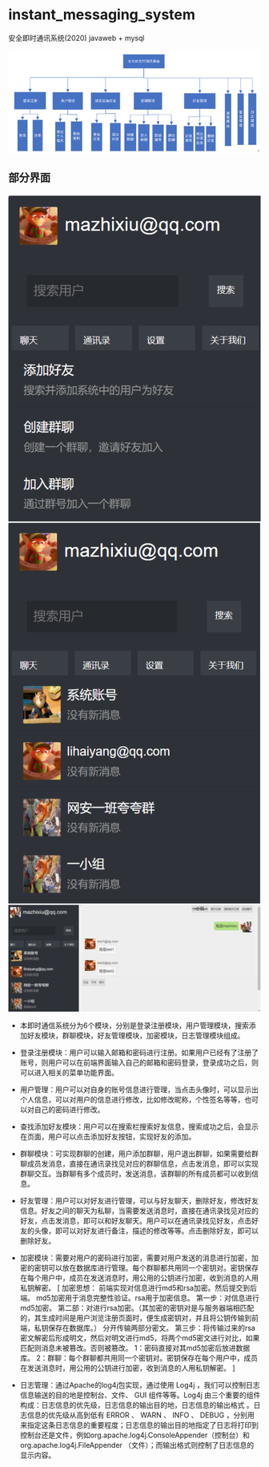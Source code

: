 # instant_messaging_system
安全即时通讯系统(2020)   javaweb + mysql


![Image text](https://github.com/jisooma/instant_messaging_system/blob/main/images/functions.png)

## 部分界面
![Image text](https://github.com/jisooma/instant_messaging_system/blob/main/images/images.png)
![Image text](https://github.com/jisooma/instant_messaging_system/blob/main/images/images2.png)
![Image text](https://github.com/jisooma/instant_messaging_system/blob/main/images/images3.png)

-  本即时通信系统分为6个模块，分别是登录注册模块，用户管理模块，搜索添加好友模块，群聊模块，好友管理模块，加密模块，日志管理模块组成。

-  登录注册模块：用户可以输入邮箱和密码进行注册。如果用户已经有了注册了账号，则用户可以在前端界面输入自己的邮箱和密码登录，登录成功之后，则可以进入相关的菜单功能界面。

-  用户管理：用户可以对自身的账号信息进行管理，当点击头像时，可以显示出个人信息，可以对用户的信息进行修改，比如修改昵称，个性签名等等，也可以对自己的密码进行修改。

-  查找添加好友模块：用户可以在搜索栏搜索好友信息，搜索成功之后，会显示在页面，用户可以点击添加好友按钮，实现好友的添加。

-  群聊模块：可实现群聊的创建，用户添加群聊，用户退出群聊，如果需要给群聊成员发消息，直接在通讯录找见对应的群聊信息，点击发消息，即可以实现群聊交互。当群聊有多个成员时，发送消息，该群聊的所有成员都可以收到信息。

-  好友管理：用户可以对好友进行管理，可以与好友聊天，删除好友，修改好友信息。好友之间的聊天为私聊，当需要发送消息时，直接在通讯录找见对应的好友，点击发消息，即可以和好友聊天。用户可以在通讯录找见好友，点击好友的头像，即可以对好友进行备注，描述的修改等等。点击删除好友，即可以删除好友。

-  加密模块：需要对用户的密码进行加密，需要对用户发送的消息进行加密，加密的密钥可以放在数据库进行管理。每个群聊都共用同一个密钥对。密钥保存在每个用户中，成员在发送消息时，用公用的公钥进行加密，收到消息的人用私钥解密。
  [ 加密思想：
前端实现对信息进行md5和rsa加密。然后提交到后端。
md5加密用于消息完整性验证。rsa用于加密信息。
第一步：对信息进行md5加密。
第二部：对进行rsa加密。（其加密的密钥对是与服务器端相匹配的，其生成时间是用户浏览注册页面时，便生成密钥对，并且将公钥传输到前端，私钥保存在数据库。）
分开传输两部分密文。
第三步：将传输过来的rsa密文解密后形成明文，然后对明文进行md5，将两个md5密文进行对比，如果匹配则消息未被篡改。否则被篡改。
1：密码直接对其md5加密后放进数据库。
2：群聊：每个群聊都共用同一个密钥对。密钥保存在每个用户中，成员在发送消息时，用公用的公钥进行加密，收到消息的人用私钥解密。
]

-  日志管理：通过Apache的log4j包实现，通过使用 Log4j ，我们可以控制日志信息输送的目的地是控制台、文件、 GUI 组件等等。Log4j 由三个重要的组件构成：日志信息的优先级，日志信息的输出目的地，日志信息的输出格式 。日志信息的优先级从高到低有 ERROR 、 WARN 、 INFO 、 DEBUG ，分别用来指定这条日志信息的重要程度；日志信息的输出目的地指定了日志将打印到控制台还是文件，例如org.apache.log4j.ConsoleAppender（控制台）和org.apache.log4j.FileAppender （文件）；而输出格式则控制了日志信息的显示内容。


